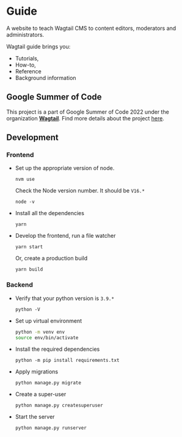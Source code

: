 # Guide

A website to teach Wagtail CMS to content editors, moderators and administrators.

Wagtail guide brings you:
- Tutorials, 
- How-to, 
- Reference 
- Background information


## Google Summer of Code

This project is a part of Google Summer of Code 2022 under the organization [**Wagtail**](https://wagtail.org/). Find more details about the project [here](https://summerofcode.withgoogle.com/programs/2022/projects/7nMw2hTq).


## Development

### Frontend

- Set up the appropriate version of node.

      nvm use

    Check the Node version number. It should be `V16.*`

      node -v

- Install all the dependencies

      yarn

- Develop the frontend, run a file watcher

      yarn start

    Or, create a production build

      yarn build

### Backend

- Verify that your python version is `3.9.*`

      python -V

- Set up virtual environment

    ``` bash
    python -m venv env
    source env/bin/activate
    ```

- Install the required dependencies

      python -m pip install requirements.txt

- Apply migrations

      python manage.py migrate

- Create a super-user

      python manage.py createsuperuser
      
- Start the server

      python manage.py runserver

